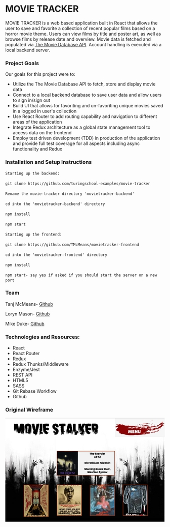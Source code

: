 # **MOVIE TRACKER**

MOVIE TRACKER is a web based application built in React that allows the user to save and favorite a collection of recent popular films based on a horror movie theme. Users can view films by title and poster art, as well as browse films by release date and overview. Movie data is fetched and populated via [The Movie Database API](https://www.themoviedb.org/documentation/api). Account handling is executed via a local backend server.

### Project Goals

Our goals for this project were to:

- Utilize the The Movie Database API to fetch, store and display movie data
- Connect to a local backend database to save user data and allow users to sign in/sign out
- Build UI that allows for favoriting and un-favoriting unique movies saved in a logged in user's collection
- Use React Router to add routing capability and navigation to different areas of the application
- Integrate Redux architecture as a global state management tool to access data on the frontend
- Employ test driven development (TDD) in production of the application and provide full test coverage for all aspects including async functionality and Redux

### Installation and Setup Instructions

````
Starting up the backend:

git clone https://github.com/turingschool-examples/movie-tracker

Rename the movie-tracker directory 'movietracker-backend'

cd into the 'movietracker-backend' directory

npm install

npm start

Starting up the frontend:

git clone https://github.com/TMcMeans/movietracker-frontend

cd into the 'movietracker-frontend' directory

npm install

npm start- say yes if asked if you should start the server on a new port
````

### Team

Tanj McMeans- [Github](https://github.com/TMcMeans)

Loryn Mason- [Github](https://github.com/lorynmason)

Mike Duke- [Github](https://github.com/mike-duke)

### Technologies and Resources:
 *  React
 *  React Router
 *  Redux
 *  Redux Thunks/Middleware
 *  Enzyme/Jest
 *  REST API
 *  HTML5
 *  SASS
 *  Git Rebase Workflow
 *  Github

### Original Wireframe

![home-page](assets/movieStalkerWireframe.png)
